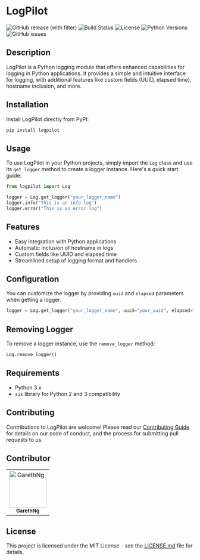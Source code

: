 # LogPilot

![GitHub release (with filter)](https://img.shields.io/github/v/release/garethng/logpilot)
![Build Status](https://img.shields.io/github/actions/workflow/status/garethng/logpilot/python-publish.yml)
![License](https://img.shields.io/badge/license-MIT-green.svg)
![Python Versions](https://img.shields.io/pypi/pyversions/logpilot.svg)
![GitHub issues](https://img.shields.io/github/issues/garethng/LogPilot)

## Description
LogPilot is a Python logging module that offers enhanced capabilities for logging in Python applications. It provides a simple and intuitive interface for logging, with additional features like custom fields (UUID, elapsed time), hostname inclusion, and more.

## Installation
Install LogPilot directly from PyPI:
```bash
pip install logpilot
```

## Usage
To use LogPilot in your Python projects, simply import the `Log` class and use its `get_logger` method to create a logger instance. Here's a quick start guide:

```python
from logpilot import Log

logger = Log.get_logger("your_logger_name")
logger.info("This is an info log")
logger.error("This is an error log")
```

## Features
- Easy integration with Python applications
- Automatic inclusion of hostname in logs
- Custom fields like UUID and elapsed time
- Streamlined setup of logging format and handlers

## Configuration
You can customize the logger by providing `uuid` and `elapsed` parameters when getting a logger:

```python
logger = Log.get_logger("your_logger_name", uuid="your_uuid", elapsed="time_elapsed")
```

## Removing Logger
To remove a logger instance, use the `remove_logger` method:

```python
Log.remove_logger()
```

## Requirements
- Python 3.x
- `six` library for Python 2 and 3 compatibility

## Contributing
Contributions to LogPilot are welcome! Please read our [Contributing Guide](CONTRIBUTING.md) for details on our code of conduct, and the process for submitting pull requests to us.

## Contributor
<table border=0>
  <tr >
    <td align="center">
      <a href="https://github.com/GarethNg">
        <img src="https://github.com/GarethNg.png?size=100" width="100px;" alt="GarethNg"/>
        <br />
        <sub><b>GarethNg</b></sub>
      </a>
    </td>
  </tr>
</table>


## License
This project is licensed under the MIT License - see the [LICENSE.md](LICENSE) file for details.
